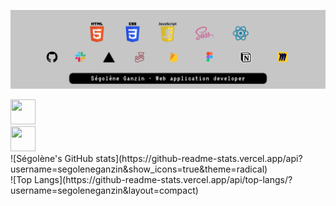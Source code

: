 ![readme header](./img/banner.png)

<div><a href="https://www.linkedin.com/in/segoleneganzin/" > <img src="https://encrypted-tbn0.gstatic.com/images?q=tbn:ANd9GcSN0osVQcblBhUadmcs7iFmZXdRR7iNA8QWJA&usqp=CAU" style="width:40px; height:40px"  /> </a> <br>
<a href="https://codepen.io/segoleneGz" > <img src="https://cdn-icons-png.flaticon.com/512/1377/1377243.png" style="width:40px; height:40px"  /> </a> </div>
![Ségolène's GitHub stats](https://github-readme-stats.vercel.app/api?username=segoleneganzin&show_icons=true&theme=radical) <br>
![Top Langs](https://github-readme-stats.vercel.app/api/top-langs/?username=segoleneganzin&layout=compact)
